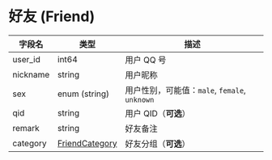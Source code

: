 # 好友 (Friend)

| 字段名   | 类型                                          | 描述                                          |
| -------- | --------------------------------------------- | --------------------------------------------- |
| user_id  | int64                                         | 用户 QQ 号                                    |
| nickname | string                                        | 用户昵称                                      |
| sex      | enum (string)                                 | 用户性别，可能值：`male`, `female`, `unknown` |
| qid      | string                                        | 用户 QID（**可选**）                          |
| remark   | string                                        | 好友备注                                      |
| category | [FriendCategory](../struct/FriendCategory.md) | 好友分组（**可选**）                          |
